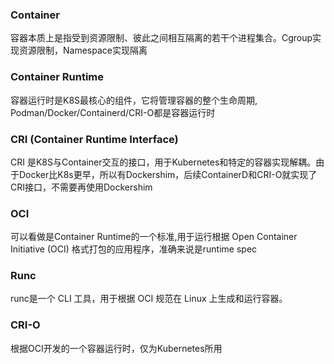 
### Container  

容器本质上是指受到资源限制、彼此之间相互隔离的若干个进程集合。Cgroup实现资源限制，Namespace实现隔离  

### Container Runtime  

容器运行时是K8S最核心的组件，它将管理容器的整个生命周期, Podman/Docker/Containerd/CRI-O都是容器运行时


### CRI (Container Runtime Interface)  

CRI 是K8S与Container交互的接口，用于Kubernetes和特定的容器实现解耦。由于Docker比K8s更早，所以有Dockershim，后续ContainerD和CRI-O就实现了CRI接口，不需要再使用Dockershim  

### OCI

可以看做是Container Runtime的一个标准,用于运行根据 Open Container Initiative (OCI) 格式打包的应用程序，准确来说是runtime spec  


###  Runc
runc是一个 CLI 工具，用于根据 OCI 规范在 Linux 上生成和运行容器。    


###  CRI-O

根据OCI开发的一个容器运行时，仅为Kubernetes所用 
